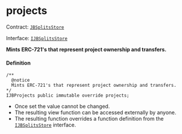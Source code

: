 # projects

Contract: [`JBSplitsStore`](/dev/api/v3/contracts/jbsplitsstore/README.md)​‌

Interface: [`IJBSplitsStore`](/dev/api/v3/interfaces/ijbsplitsstore.md)

**Mints ERC-721's that represent project ownership and transfers.**

#### Definition

```
/** 
  @notice 
  Mints ERC-721's that represent project ownership and transfers.
*/ 
IJBProjects public immutable override projects;
```

* Once set the value cannot be changed.
* The resulting view function can be accessed externally by anyone.
* The resulting function overrides a function definition from the [`IJBSplitsStore`](/dev/api/v3/interfaces/ijbsplitsstore.md) interface.
